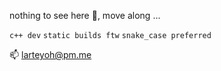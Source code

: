 nothing to see here 🙈, move along ...

`c++ dev` `static builds ftw` `snake_case preferred`

📫 larteyoh@pm.me
